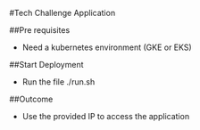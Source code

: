 #Tech Challenge Application

##Pre requisites
- Need a kubernetes environment (GKE or EKS)

##Start Deployment
- Run the file ./run.sh

##Outcome
- Use the provided IP to access the application
